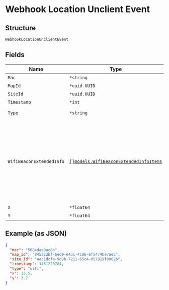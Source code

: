 
# Webhook Location Unclient Event

## Structure

`WebhookLocationUnclientEvent`

## Fields

| Name | Type | Tags | Description |
|  --- | --- | --- | --- |
| `Mac` | `*string` | Optional | - |
| `MapId` | `*uuid.UUID` | Optional | - |
| `SiteId` | `*uuid.UUID` | Optional | - |
| `Timestamp` | `*int` | Optional | - |
| `Type` | `*string` | Optional | **Default**: `"wifi"` |
| `WifiBeaconExtendedInfo` | [`[]models.WifiBeaconExtendedInfoItems`](../../doc/models/wifi-beacon-extended-info-items.md) | Optional | optional, list of extended beacon info packets heard from the client, frame and sequence control included with the payload |
| `X` | `*float64` | Optional | x, in meter |
| `Y` | `*float64` | Optional | y, in meter |

## Example (as JSON)

```json
{
  "mac": "5684dae9ac8b",
  "map_id": "845a23bf-bed9-e43c-4c86-6fa474be7ae5",
  "site_id": "4ac1dcf4-9d8b-7211-65c4-057819f0862b",
  "timestamp": 1461220784,
  "type": "wifi",
  "x": 13.5,
  "y": 3.2
}
```

